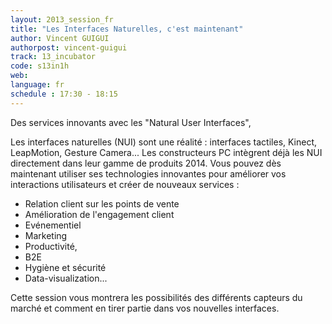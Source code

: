 ```yaml
---
layout: 2013_session_fr
title: "Les Interfaces Naturelles, c'est maintenant"
author: Vincent GUIGUI 
authorpost: vincent-guigui
track: 13_incubator
code: s13in1h
web: 
language: fr
schedule : 17:30 - 18:15
---
```


Des services innovants avec les "Natural User Interfaces",

Les interfaces naturelles (NUI) sont une réalité : interfaces tactiles, Kinect, LeapMotion, Gesture Camera...
Les constructeurs PC intègrent déjà les NUI directement dans leur gamme de produits 2014.
Vous pouvez dès maintenant utiliser ses technologies innovantes pour améliorer vos interactions utilisateurs et créer de nouveaux services :
- Relation client sur les points de vente
- Amélioration de l'engagement client
- Evénementiel
- Marketing
- Productivité,
- B2E
- Hygiène et sécurité
- Data-visualization...

Cette session vous montrera les possibilités des différents capteurs du marché et comment en tirer partie dans vos nouvelles interfaces.
